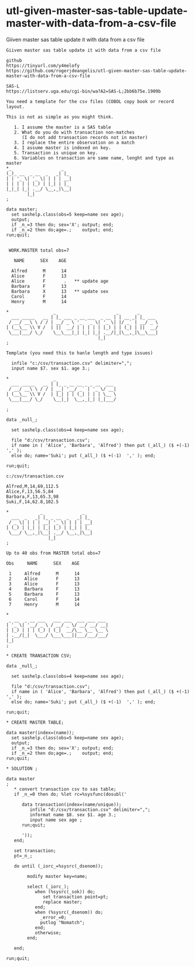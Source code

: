 # utl-given-master-sas-table-update-master-with-data-from-a-csv-file
Giiven master sas table update it with data from a csv file  

    Giiven master sas table update it with data from a csv file                                                    
                                                                                                                   
    github                                                                                                         
    https://tinyurl.com/y4melofy                                                                                   
    https://github.com/rogerjdeangelis/utl-given-master-sas-table-update-master-with-data-from-a-csv-file          
                                                                                                                   
    SAS-L                                                                                                          
    https://listserv.uga.edu/cgi-bin/wa?A2=SAS-L;2bb6b75e.1909b                                                    
                                                                                                                   
    You need a template for the csv files (COBOL copy book or record layout.                                       
                                                                                                                   
    This is not as simple as you might think.                                                                      
                                                                                                                   
       1. I assume the master is a SAS table                                                                       
       2. What do you do with transaction non-matches                                                              
          (I do not add transaction records not in master)                                                         
       3. I replace the entire observation on a match                                                              
       4. I assume master is indexed on key.                                                                       
       5. Transaction is unique on key.                                                                            
       6. Variables on transaction are same name, lenght and type as master                                        
    *_                   _                                                                                         
    (_)_ __  _ __  _   _| |_                                                                                       
    | | '_ \| '_ \| | | | __|                                                                                      
    | | | | | |_) | |_| | |_                                                                                       
    |_|_| |_| .__/ \__,_|\__|                                                                                      
            |_|                                                                                                    
    ;                                                                                                              
                                                                                                                   
    data master;                                                                                                   
      set sashelp.class(obs=5 keep=name sex age);                                                                  
      output;                                                                                                      
      if _n_=3 then do; sex='X'; output; end;                                                                      
      if _n_=2 then do;age=.;    output; end;                                                                      
    run;quit;                                                                                                      
                                                                                                                   
                                                                                                                   
     WORK.MASTER total obs=7                                                                                       
                                                                                                                   
       NAME      SEX    AGE                                                                                        
                                                                                                                   
      Alfred      M      14                                                                                        
      Alice       F      13                                                                                        
      Alice       F       .   ** update age                                                                        
      Barbara     F      13                                                                                        
      Barbara     X      13   ** update sex                                                                        
      Carol       F      14                                                                                        
      Henry       M      14                                                                                        
                                                                                                                   
    *                 _                       _       _                                                            
      ___ _____   __ | |_ ___ _ __ ___  _ __ | | __ _| |_ ___                                                      
     / __/ __\ \ / / | __/ _ \ '_ ` _ \| '_ \| |/ _` | __/ _ \                                                     
    | (__\__ \\ V /  | ||  __/ | | | | | |_) | | (_| | ||  __/                                                     
     \___|___/ \_/    \__\___|_| |_| |_| .__/|_|\__,_|\__\___|                                                     
                                       |_|                                                                         
    ;                                                                                                              
                                                                                                                   
    Template (you need this to hanle length and type issues)                                                       
                                                                                                                   
      infile "c:/csv/transaction.csv" delimiter=",";                                                               
      input name $7. sex $1. age 3.;                                                                               
                                                                                                                   
    *                 _                                                                                            
      ___ _____   __ | |_ _ __ __ _ _ __  ___                                                                      
     / __/ __\ \ / / | __| '__/ _` | '_ \/ __|                                                                     
    | (__\__ \\ V /  | |_| | | (_| | | | \__ \                                                                     
     \___|___/ \_/    \__|_|  \__,_|_| |_|___/                                                                     
                                                                                                                   
    ;                                                                                                              
                                                                                                                   
    data _null_;                                                                                                   
                                                                                                                   
      set sashelp.class(obs=4 keep=name sex age);                                                                  
                                                                                                                   
      file "d:/csv/transaction.csv";                                                                               
      if name in ( 'Alice', 'Barbara', 'Alfred') then put (_all_) ($ +(-1)  ',' );                                 
      else do; name='Suki'; put (_all_) ($ +(-1)  ',' ); end;                                                      
                                                                                                                   
    run;quit;                                                                                                      
                                                                                                                   
    c:/csv/transaction.csv                                                                                         
                                                                                                                   
    Alfred,M,14,69,112.5                                                                                           
    Alice,F,13,56.5,84                                                                                             
    Barbara,F,13,65.3,98                                                                                           
    Suki,F,14,62.8,102.5                                                                                           
                                                                                                                   
    *            _               _                                                                                 
      ___  _   _| |_ _ __  _   _| |_                                                                               
     / _ \| | | | __| '_ \| | | | __|                                                                              
    | (_) | |_| | |_| |_) | |_| | |_                                                                               
     \___/ \__,_|\__| .__/ \__,_|\__|                                                                              
                    |_|                                                                                            
    ;                                                                                                              
                                                                                                                   
    Up to 40 obs from MASTER total obs=7                                                                           
                                                                                                                   
    Obs     NAME      SEX    AGE                                                                                   
                                                                                                                   
     1     Alfred      M      14                                                                                   
     2     Alice       F      13                                                                                   
     3     Alice       F      13                                                                                   
     4     Barbara     F      13                                                                                   
     5     Barbara     F      13                                                                                   
     6     Carol       F      14                                                                                   
     7     Henry       M      14                                                                                   
                                                                                                                   
    *                                                                                                              
     _ __  _ __ ___   ___ ___  ___ ___ ___                                                                         
    | '_ \| '__/ _ \ / __/ _ \/ __/ __/ __|                                                                        
    | |_) | | | (_) | (_|  __/\__ \__ \__ \                                                                        
    | .__/|_|  \___/ \___\___||___/___/___/                                                                        
    |_|                                                                                                            
    ;                                                                                                              
                                                                                                                   
    * CREATE TRANSACTION CSV;                                                                                      
                                                                                                                   
    data _null_;                                                                                                   
                                                                                                                   
      set sashelp.class(obs=4 keep=name sex age);                                                                  
                                                                                                                   
      file "d:/csv/transaction.csv";                                                                               
      if name in ( 'Alice', 'Barbara', 'Alfred') then put (_all_) ($ +(-1)  ',' );                                 
      else do; name='Suki'; put (_all_) ($ +(-1)  ',' ); end;                                                      
                                                                                                                   
    run;quit;                                                                                                      
                                                                                                                   
    * CREATE MASTER TABLE;                                                                                         
                                                                                                                   
    data master(index=(name));                                                                                     
      set sashelp.class(obs=5 keep=name sex age);                                                                  
      output;                                                                                                      
      if _n_=3 then do; sex='X'; output; end;                                                                      
      if _n_=2 then do;age=.;    output; end;                                                                      
    run;quit;                                                                                                      
                                                                                                                   
    * SOLUTION ;                                                                                                   
                                                                                                                   
    data master                                                                                                    
    ;                                                                                                              
       * convert transaction csv to sas table;                                                                     
       if _n_=0 then do; %let rc=%sysfunc(dosubl('                                                                 
                                                                                                                   
          data transaction(index=(name/unique));                                                                   
             infile "d:/csv/transaction.csv" delimiter=",";                                                        
             informat name $8. sex $1. age 3.;                                                                     
             input name sex age ;                                                                                  
          run;quit;                                                                                                
                                                                                                                   
          '));                                                                                                     
       end;                                                                                                        
                                                                                                                   
       set transaction;                                                                                            
       pt=_n_;                                                                                                     
                                                                                                                   
       do until (_iorc_=%sysrc(_dsenom));                                                                          
                                                                                                                   
            modify master key=name;                                                                                
                                                                                                                   
            select (_iorc_);                                                                                       
               when (%sysrc(_sok)) do;                                                                             
                  set transaction point=pt;                                                                        
                  replace master;                                                                                  
               end;                                                                                                
               when (%sysrc(_dsenom)) do;                                                                          
                 _error_=0;                                                                                        
                 putlog "Nomatch";                                                                                 
               end;                                                                                                
               otherwise;                                                                                          
            end;                                                                                                   
                                                                                                                   
       end;                                                                                                        
                                                                                                                   
    run;quit;                                                                                                      
                                                                                                                   
                                                                                                                   

